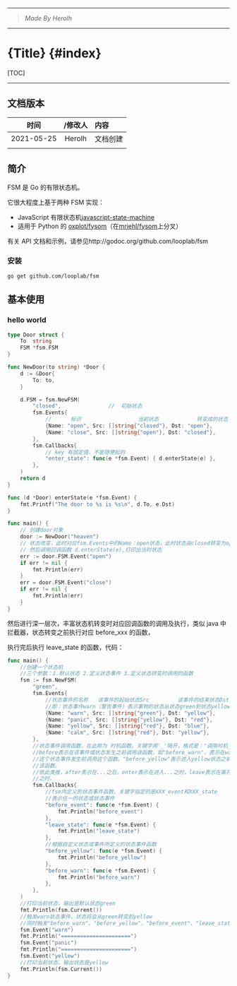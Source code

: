 ----------------------------------------------
> *Made By Herolh*
----------------------------------------------

# {Title} {#index}

[TOC]



 







--------------------------------------------

## 文档版本

|    时间    | /修改人 | 内容     |
| :--------: | :-----: | :------- |
| 2021-05-25 | Herolh  | 文档创建 |
|            |         |          |



## 简介

FSM 是 Go 的有限状态机。

它很大程度上基于两种 FSM 实现：

- JavaScript 有限状态机[javascript-state-machine](https://github.com/jakesgordon/javascript-state-machine)
- 适用于 Python 的 [oxplot/fysom](https://github.com/oxplot/fysom)（在[mriehl/fysom](https://github.com/mriehl/fysom)上分叉）

有关 API 文档和示例，请参见http://godoc.org/github.com/looplab/fsm



### 安装

```shell
go get github.com/looplab/fsm
```





## 基本使用

### hello world

```go
type Door struct {
	To  string
	FSM *fsm.FSM
}

func NewDoor(to string) *Door {
	d := &Door{
		To: to,
	}

	d.FSM = fsm.NewFSM(
		"closed",				//  初始状态
		fsm.Events{
			// 		标识					当前状态			转变成的状态
			{Name: "open", Src: []string{"closed"}, Dst: "open"},
			{Name: "close", Src: []string{"open"}, Dst: "closed"},
		},
		fsm.Callbacks{
			// key 有固定值，不是随便起的
			"enter_state": func(e *fsm.Event) { d.enterState(e) },
		},
	)
	return d
}

func (d *Door) enterState(e *fsm.Event) {
	fmt.Printf("The door to %s is %s\n", d.To, e.Dst)
}

func main() {
	// 创建door对象
	door := NewDoor("heaven")
	// 状态改变，此时对应fsm.Events中的Name：open状态，此时状态由closed转变为open
	// 然后调用回调函数 d.enterState(e),打印出当时状态
	err := door.FSM.Event("open")
	if err != nil {
		fmt.Println(err)
	}
	err = door.FSM.Event("close")
	if err != nil {
		fmt.Println(err)
	}
}
```

然后进行深一层次，丰富状态机转变时对应回调函数的调用及执行，类似 java 中拦截器，状态转变之前执行对应 before_xxx 的函数，

执行完后执行 leave_state 的函数，代码：

```go
func main() {
	//创建一个状态机
	//三个参数：1.默认状态 2.定义状态事件 3.定义状态转变时调用的函数
	fsm := fsm.NewFSM(
		"green",
		fsm.Events{
			//状态事件的名称   该事件的起始状态Src         该事件的结束状态Dst
			//即：状态事件warn（警告事件）表示事物的状态从状态green到状态yellow
			{Name: "warn", Src: []string{"green"}, Dst: "yellow"},
			{Name: "panic", Src: []string{"yellow"}, Dst: "red"},
			{Name: "yellow", Src: []string{"red"}, Dst: "blue"},
			{Name: "calm", Src: []string{"red"}, Dst: "yellow"},
		},
		//状态事件调用函数，在此称为 时机函数。关键字用'_'隔开，格式是："调用时机_事件或状态"
		//before表示在该事件或状态发生之前调用该函数，如"before_warn"，表示在warn
		//这个状态事件发生前调用这个函数。"before_yellow"表示进入yellow状态之前调用
		//该函数。
		//依此类推，after表示在...之后，enter表示在进入...之时，leave表示在离开...
		//之时。
		fsm.Callbacks{
			//fsm内定义的状态事件函数，关键字指定的是XXX_event和XXX_state
			//表示任一的状态或状态事件
			"before_event": func(e *fsm.Event) {
				fmt.Println("before_event")
			},
			"leave_state": func(e *fsm.Event) {
				fmt.Println("leave_state")
			},
			//根据自定义状态或事件所定义的状态事件函数
			"before_yellow": func(e *fsm.Event) {
				fmt.Println("before_yellow")
			},
			"before_warn": func(e *fsm.Event) {
				fmt.Println("before_warn")
			},
		},
	)
	//打印当前状态，输出是默认状态green
	fmt.Println(fsm.Current())
	//触发warn状态事件，状态将会从green转变到yellow
	//同时触发"before_warn"、"before_yellow"、"before_event"、"leave_state"函数
	fsm.Event("warn")
	fmt.Println("======================")
	fsm.Event("panic")
	fmt.Println("======================")
	fsm.Event("yellow")
	//打印当前状态，输出状态是yellow
	fmt.Println(fsm.Current())
}
```

